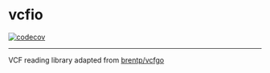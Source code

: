 # vcfio 

[![codecov](https://codecov.io/gh/mendelics/vcfio/branch/main/graph/badge.svg?token=NRRGZDGGDX)](https://codecov.io/gh/mendelics/vcfio)

---
VCF reading library adapted from [brentp/vcfgo](https://github.com/brentp/vcfgo)

